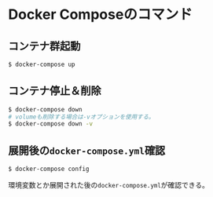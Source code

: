 # Docker Composeのコマンド

## コンテナ群起動

```sh
$ docker-compose up
```

## コンテナ停止＆削除

```sh
$ docker-compose down
# volumeも削除する場合は-vオプションを使用する。
$ docker-compose down -v
```

## 展開後の`docker-compose.yml`確認

```sh
$ docker-compose config
```

環境変数とか展開された後の`docker-compose.yml`が確認できる。